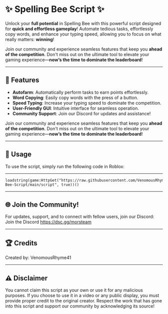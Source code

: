 # ✨ Spelling Bee Script ✨

Unlock your **full potential** in Spelling Bee with this powerful script designed for **quick and effortless gameplay**! Automate tedious tasks, effortlessly copy words, and enhance your typing speed, allowing you to focus on what really matters: **winning**!

Join our community and experience seamless features that keep you **ahead of the competition**. Don't miss out on the ultimate tool to elevate your gaming experience—**now’s the time to dominate the leaderboard**!


----

## 🎉 Features
- **Autofarm**: Automatically perform tasks to earn points effortlessly.
- **Word Copying**: Easily copy words with the press of a button.
- **Speed Typing**: Increase your typing speed to dominate the competition.
- **User-Friendly GUI**: Intuitive interface for seamless operation.
- **Community Support**: Join our Discord for updates and assistance!

Join our community and experience seamless features that keep you **ahead of the competition**. Don't miss out on the ultimate tool to elevate your gaming experience—**now’s the time to dominate the leaderboard**!


----



## 🔗 Usage

To use the script, simply run the following code in Roblox:

----

```
loadstring(game:HttpGet("https://raw.githubusercontent.com/VenomousRhyme41/Spelling-Bee-Script/main/script", true))()
```
---

## 🌐 Join the Community!

For updates, support, and to connect with fellow users, join our Discord:
Join the Discord https://dsc.gg/morsteam

----

## 🏆 Credits
Created by: VenomousRhyme41

----

## ⚠️ Disclaimer
You cannot claim this script as your own or use it for any malicious purposes. If you choose to use it in a video or any public display, you must provide proper credit to the original creator. Respect the work that has gone into this script and support our community by acknowledging its source!
